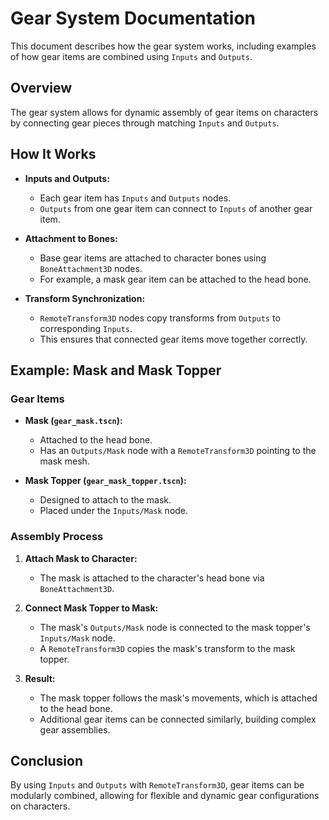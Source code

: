 
# Gear System Documentation

This document describes how the gear system works, including examples of how gear items are combined using `Inputs` and `Outputs`.

## Overview

The gear system allows for dynamic assembly of gear items on characters by connecting gear pieces through matching `Inputs` and `Outputs`.

## How It Works

- **Inputs and Outputs:**
  - Each gear item has `Inputs` and `Outputs` nodes.
  - `Outputs` from one gear item can connect to `Inputs` of another gear item.

- **Attachment to Bones:**
  - Base gear items are attached to character bones using `BoneAttachment3D` nodes.
  - For example, a mask gear item can be attached to the head bone.

- **Transform Synchronization:**
  - `RemoteTransform3D` nodes copy transforms from `Outputs` to corresponding `Inputs`.
  - This ensures that connected gear items move together correctly.

## Example: Mask and Mask Topper

### Gear Items

- **Mask (`gear_mask.tscn`):**
  - Attached to the head bone.
  - Has an `Outputs/Mask` node with a `RemoteTransform3D` pointing to the mask mesh.
  
- **Mask Topper (`gear_mask_topper.tscn`):**
  - Designed to attach to the mask.
  - Placed under the `Inputs/Mask` node.

### Assembly Process

1. **Attach Mask to Character:**
   - The mask is attached to the character's head bone via `BoneAttachment3D`.
   
2. **Connect Mask Topper to Mask:**
   - The mask's `Outputs/Mask` node is connected to the mask topper's `Inputs/Mask` node.
   - A `RemoteTransform3D` copies the mask's transform to the mask topper.

3. **Result:**
   - The mask topper follows the mask's movements, which is attached to the head bone.
   - Additional gear items can be connected similarly, building complex gear assemblies.

## Conclusion

By using `Inputs` and `Outputs` with `RemoteTransform3D`, gear items can be modularly combined, allowing for flexible and dynamic gear configurations on characters.